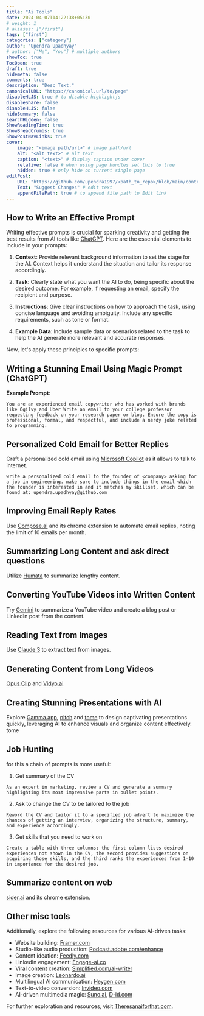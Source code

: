 ```yaml
---
title: "Ai Tools"
date: 2024-04-07T14:22:38+05:30
# weight: 1
# aliases: ["/first"]
tags: ["first"]
categories: ["category"]
author: "Upendra Upadhyay"
# author: ["Me", "You"] # multiple authors
showToc: true
TocOpen: true
draft: true
hidemeta: false
comments: true
description: "Desc Text."
canonicalURL: "https://canonical.url/to/page"
disableHLJS: true # to disable highlightjs
disableShare: false
disableHLJS: false
hideSummary: false
searchHidden: false
ShowReadingTime: true
ShowBreadCrumbs: true
ShowPostNavLinks: true
cover:
    image: "<image path/url>" # image path/url
    alt: "<alt text>" # alt text
    caption: "<text>" # display caption under cover
    relative: false # when using page bundles set this to true
    hidden: true # only hide on current single page
editPost:
    URL: "https://github.com/upendra1997/<path_to_repo>/blob/main/content"
    Text: "Suggest Changes" # edit text
    appendFilePath: true # to append file path to Edit link
---
```

## How to Write an Effective Prompt

Writing effective prompts is crucial for sparking creativity and getting the best results from AI tools like [ChatGPT](https://chat.openai.com/). Here are the essential elements to include in your prompts:

1. **Context**: Provide relevant background information to set the stage for the AI. Context helps it understand the situation and tailor its response accordingly.

2. **Task**: Clearly state what you want the AI to do, being specific about the desired outcome. For example, if requesting an email, specify the recipient and purpose.

3. **Instructions**: Give clear instructions on how to approach the task, using concise language and avoiding ambiguity. Include any specific requirements, such as tone or format.

4. **Example Data**: Include sample data or scenarios related to the task to help the AI generate more relevant and accurate responses.

Now, let's apply these principles to specific prompts:

## Writing a Stunning Email Using Magic Prompt (ChatGPT)

**Example Prompt**: 
```
You are an experienced email copywriter who has worked with brands like Ogilvy and Uber Write an email to your college professor requesting feedback on your research paper or blog. Ensure the copy is professional, formal, and respectful, and include a nerdy joke related to programming.
```

## Personalized Cold Email for Better Replies

Craft a personalized cold email using [Microsoft Copilot](https://copilot.microsoft.com/) as it allows to talk to internet.
```
write a personalized cold email to the founder of <company> asking for a job in engineering. make sure to include things in the email which the founder is interested in and it matches my skillset, which can be found at: upendra.upadhyay@github.com
```
## Improving Email Reply Rates

Use [Compose.ai](https://compose.ai/) and its chrome extension to automate email replies, noting the limit of 10 emails per month.


## Summarizing Long Content and ask direct questions

Utilize [Humata](https://www.humata.ai/) to summarize lengthy content.

## Converting YouTube Videos into Written Content

Try [Gemini](https://gemini.google.com/) to summarize a YouTube video and create a blog post or LinkedIn post from the content.

## Reading Text from Images

Use [Claude 3](https://www.claude.ai/) to extract text from images.

## Generating Content from Long Videos

[Opus Clip](https://www.opus.pro/) and [Vidyo.ai](https://www.vidyo.ai/) 

## Creating Stunning Presentations with AI

Explore [Gamma.app](https://www.gamma.app/), [pitch](https://pitch.com/) and [tome](https://tome.app/) to design captivating presentations quickly, leveraging AI to enhance visuals and organize content effectively.
tome 


## Job Hunting
for this a chain of prompts is more useful:
1. Get summary of the CV
```
As an expert in marketing, review a CV and generate a summary highlighting its most impressive parts in bullet points.
```
2. Ask to change the CV to be tailored to the job
```
Reword the CV and tailor it to a specified job advert to maximize the chances of getting an interview, organizing the structure, summary, and experience accordingly.
```
3. Get skills that you need to work on
```
Create a table with three columns: the first column lists desired experiences not shown in the CV, the second provides suggestions on acquiring those skills, and the third ranks the experiences from 1-10 in importance for the desired job.
```
## Summarize content on web
[sider.ai](sider.ai) and its chrome extension.

## Other misc tools
Additionally, explore the following resources for various AI-driven tasks:

- Website building: [Framer.com](https://www.framer.com/)
- Studio-like audio production: [Podcast.adobe.com/enhance](https://podcast.adobe.com/enhance)
- Content ideation: [Feedly.com](https://www.feedly.com/)
- LinkedIn engagement: [Engage-ai.co](https://engage-ai.co/)
- Viral content creation: [Simplified.com/ai-writer](https://simplified.com/ai-writer)
- Image creation: [Leonardo.ai](https://leonardo.ai/)
- Multilingual AI communication: [Heygen.com](https://heygen.com/)
- Text-to-video conversion: [Invideo.com](invideo.io)
- AI-driven multimedia magic: [Suno.ai](https://suno.ai/), [D-id.com](https://www.d-id.com/)

For further exploration and resources, visit [Theresanaiforthat.com](https://theresanaiforthat.com/).


